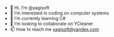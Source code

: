 - 👋 Hi, I’m @yagisoft
- 👀 I’m interested in coding on computer systems
- 🌱 I’m currently learning C#
- 💞️ I’m looking to collaborate on YCleaner
- 📫 How to reach me yagisoft@yandex.com

<!---
yagisoft/yagisoft is a ✨ special ✨ repository because its `README.md` (this file) appears on your GitHub profile.
You can click the Preview link to take a look at your changes.
--->
